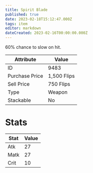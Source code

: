 ```yaml
---
title: Spirit Blade
published: true
date: 2023-02-18T15:12:47.000Z
tags: item
editor: markdown
dateCreated: 2023-02-16T00:00:00.000Z
---
```


60% chance to slow on hit.

|Attribute|Value|
|-|-|
|ID|9483|
|Purchase Price|1,500 Flips|
|Sell Price|750 Flips|
|Type|Weapon|
|Stackable|No|

# Stats
|Stat|Value|
|-|-|
|Atk|27|
|Matk|27|
|Crit|10|

